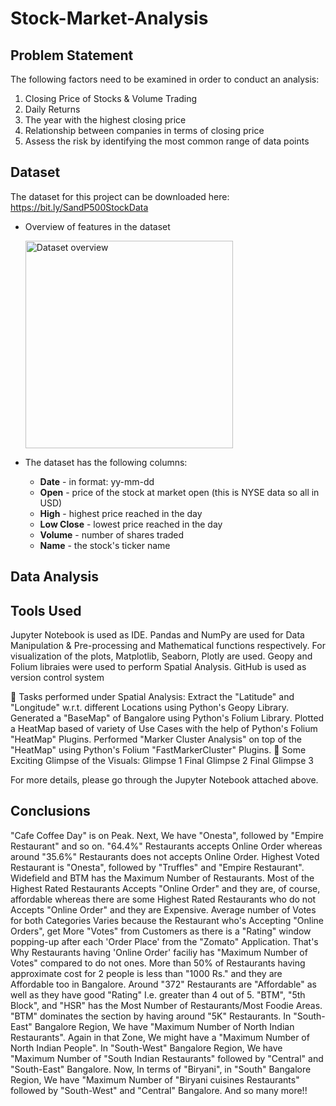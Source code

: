 # Stock-Market-Analysis

## Problem Statement
The following factors need to be examined in order to conduct an analysis:
1. Closing Price of Stocks & Volume Trading
2. Daily Returns
3. The year with the highest closing price
4. Relationship between companies in terms of closing price
5. Assess the risk by identifying the most common range of data points

## Dataset

The dataset for this project can be downloaded here: https://bit.ly/SandP500StockData

- Overview of features in the dataset

   <img width="332" alt="Dataset overview" src="https://user-images.githubusercontent.com/71536311/192172474-fb920796-6b0e-4526-852e-6b364569d1ae.png">

- The dataset has the following columns:
    - **Date** - in format: yy-mm-dd
    - **Open** - price of the stock at market open (this is NYSE data so all in USD)
    - **High** - highest price reached in the day
    - **Low Close** - lowest price reached in the day
    - **Volume** - number of shares traded
    - **Name** - the stock's ticker name

## Data Analysis



## Tools Used
Jupyter Notebook is used as IDE.
Pandas and NumPy are used for Data Manipulation & Pre-processing and Mathematical functions respectively.
For visualization of the plots, Matplotlib, Seaborn, Plotly are used.
Geopy and Folium libraies were used to perform Spatial Analysis.
GitHub is used as version control system


🎉 Tasks performed under Spatial Analysis:
Extract the "Latitude" and "Longitude" w.r.t. different Locations using Python's Geopy Library.
Generated a "BaseMap" of Bangalore using Python's Folium Library.
Plotted a HeatMap based of variety of Use Cases with the help of Python's Folium "HeatMap" Plugins.
Performed "Marker Cluster Analysis" on top of the "HeatMap" using Python's Folium "FastMarkerCluster" Plugins.
🌱 Some Exciting Glimpse of the Visuals:
Glimpse 1 Final Glimpse 2 Final Glimpse 3

 

For more details, please go through the Jupyter Notebook attached above.


## Conclusions
"Cafe Coffee Day" is on Peak. Next, We have "Onesta", followed by "Empire Restaurant" and so on.
"64.4%" Restaurants accepts Online Order whereas around "35.6%" Restaurants does not accepts Online Order.
Highest Voted Restaurant is "Onesta", followed by "Truffles" and "Empire Restaurant".
Widefield and BTM has the Maximum Number of Restaurants.
Most of the Highest Rated Restaurants Accepts "Online Order" and they are, of course, affordable whereas there are some Highest Rated Restaurants who do not Accepts "Online Order" and they are Expensive.
Average number of Votes for both Categories Varies because the Restaurant who's Accepting "Online Orders", get More "Votes" from Customers as there is a "Rating" window popping-up after each 'Order Place' from the "Zomato" Application. That's Why Restaurants having 'Online Order' faciliy has "Maximum Number of Votes" compared to do not ones.
More than 50% of Restaurants having approximate cost for 2 people is less than "1000 Rs." and they are Affordable too in Bangalore.
Around "372" Restaurants are "Affordable" as well as they have good "Rating" I.e. greater than 4 out of 5.
"BTM", "5th Block", and "HSR" has the Most Number of Restaurants/Most Foodie Areas. "BTM" dominates the section by having around "5K" Restaurants.
In "South-East" Bangalore Region, We have "Maximum Number of North Indian Restaurants". Again in that Zone, We might have a "Maximum Number of North Indian People".
In "South-West" Bangalore Region, We have "Maximum Number of "South Indian Restaurants" followed by "Central" and "South-East" Bangalore.
Now, In terms of "Biryani", in "South" Bangalore Region, We have "Maximum Number of "Biryani cuisines Restaurants" followed by "South-West" and "Central" Bangalore.
And so many more!!
